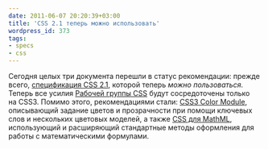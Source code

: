 ```yaml
---
date: 2011-06-07 20:20:39+03:00
title: 'CSS 2.1 теперь можно использовать'
wordpress_id: 373
tags:
- specs
- css
---
```


Сегодня целых три документа перешли в статус рекомендации: прежде всего, [спецификация CSS 2.1][1], которой теперь _можно пользоваться_. Теперь все усилия [Рабочей группы CSS][2] будут сосредоточены только на CSS3. Помимо этого, рекомендациями стали: [CSS3 Color Module][3], описывающий задание цветов и прозрачности при помощи ключевых слов и нескольких цветовых моделей, а также [CSS для MathML][4], использующий и расширяющий стандартные методы оформления для работы с математическими формулами.

[1]: http://www.w3.org/TR/CSS2/
[2]: http://www.w3.org/Style/CSS/Overview.en.html
[3]: http://www.w3.org/TR/css3-color/
[4]: http://www.w3.org/TR/mathml-for-css/
